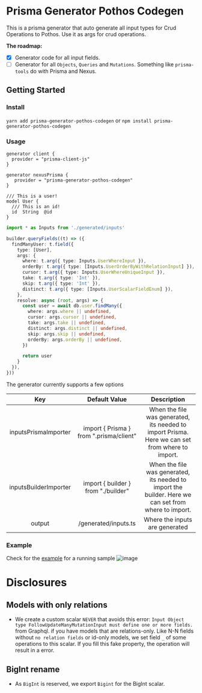 # Prisma Generator Pothos Codegen
This is a prisma generator that auto generate all input types for Crud Operations to Pothos. Use it as args for crud operations.

**The roadmap:**

- [x] Generator code for all input fields.
- [ ] Generator for all `Objects`, `Queries` and `Mutations`. Something like `prisma-tools` do with Prisma and Nexus.

## Getting Started

### Install

`yarn add prisma-generator-pothos-codegen` or `npm install prisma-generator-pothos-codegen`

### Usage

```
generator client {
  provider = "prisma-client-js"
}

generator nexusPrisma {
   provider = "prisma-generator-pothos-codegen"
}

/// This is a user!
model User {
  /// This is an id!
  id  String  @id
}
```
```ts
import * as Inputs from './generated/inputs'

builder.queryFields((t) => ({
  findManyUser: t.field({
    type: [User],
    args: {
      where: t.arg({ type: Inputs.UserWhereInput }),
      orderBy: t.arg({ type: [Inputs.UserOrderByWithRelationInput] }),
      cursor: t.arg({ type: Inputs.UserWhereUniqueInput }),
      take: t.arg({ type: 'Int' }),
      skip: t.arg({ type: 'Int' }),
      distinct: t.arg({ type: [Inputs.UserScalarFieldEnum] }),
    },
    resolve: async (root, args) => {
      const user = await db.user.findMany({
        where: args.where || undefined,
        cursor: args.cursor || undefined,
        take: args.take || undefined,
        distinct: args.distinct || undefined,
        skip: args.skip || undefined,
        orderBy: args.orderBy || undefined,
      })

      return user
    }
  }),
}))

```

The generator currently supports a few options

|          Key          |              Default Value              |                                              Description                                             |
|:---------------------:|:---------------------------------------:|:----------------------------------------------------------------------------------------------------:|
| inputsPrismaImporter  | import { Prisma } from ".prisma/client" | When the file was generated, its needed to import Prisma. Here we can set from where to import.      |
| inputsBuilderImporter | import { builder } from "./builder"     | When the file was generated, its needed to import the builder. Here we can set from where to import. |
| output                | /generated/inputs.ts                    | Where the inputs are generated                                                                       |



### Example
Check for the [example](/examples/inputs-simple) for a running sample
![image](https://user-images.githubusercontent.com/8796757/178087266-0a852f43-a7b5-48a0-bc13-a3ece9788457.png)

# Disclosures
## Models with only relations
- We create a custom scalar `NEVER` that avoids this error: `Input Object type FollowUpdateManyMutationInput must define one or more fields.` from Graphql. if you have models that are relations-only. Like N-N fields without `no relation fields` or id-only models, we set field `_` of some operations to this scalar. If you fill this fake property, the operation will result in a error.

## BigInt rename
- As `BigInt` is reserved, we export `Bigint` for the BigInt scalar.
